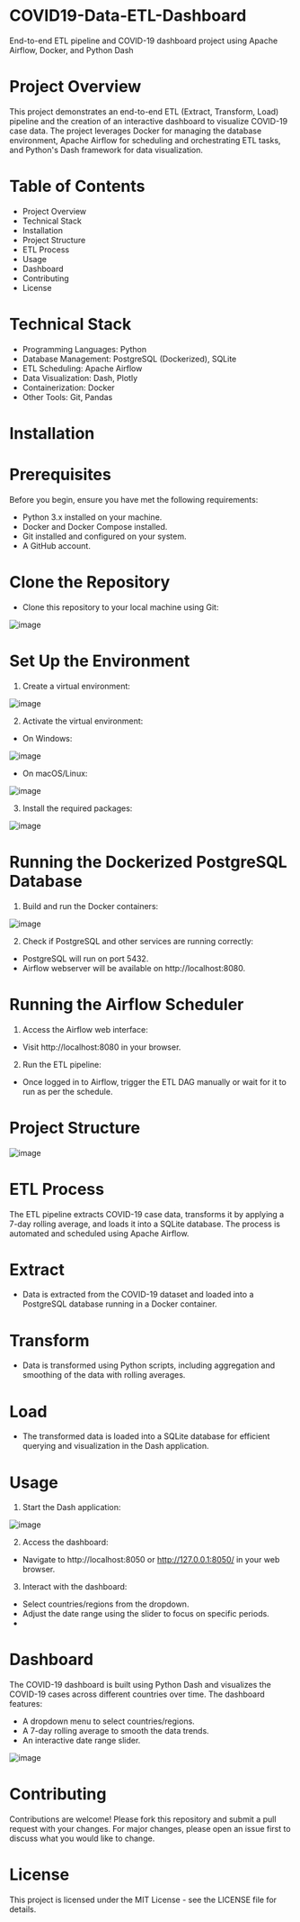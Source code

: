 # COVID19-Data-ETL-Dashboard
End-to-end ETL pipeline and COVID-19 dashboard project using Apache Airflow, Docker, and Python Dash

# Project Overview
This project demonstrates an end-to-end ETL (Extract, Transform, Load) pipeline and the creation of an interactive dashboard to visualize COVID-19 case data. The project leverages Docker for managing the database environment, Apache Airflow for scheduling and orchestrating ETL tasks, and Python's Dash framework for data visualization.

# Table of Contents
- Project Overview
- Technical Stack
- Installation
- Project Structure
- ETL Process
- Usage
- Dashboard
- Contributing
- License

# Technical Stack
- Programming Languages: Python
- Database Management: PostgreSQL (Dockerized), SQLite
- ETL Scheduling: Apache Airflow
- Data Visualization: Dash, Plotly
- Containerization: Docker
- Other Tools: Git, Pandas

# Installation
# Prerequisites
Before you begin, ensure you have met the following requirements:
- Python 3.x installed on your machine.
- Docker and Docker Compose installed.
- Git installed and configured on your system.
- A GitHub account.

# Clone the Repository
- Clone this repository to your local machine using Git:  

![image](https://github.com/user-attachments/assets/29a323c1-4967-4f1a-a633-c8cf7d9c9f0a)

# Set Up the Environment
1. Create a virtual environment:

![image](https://github.com/user-attachments/assets/9d9207f7-bdfe-477c-aca0-aef061af3014)

2. Activate the virtual environment:
- On Windows:

![image](https://github.com/user-attachments/assets/490a02af-125a-435d-8e91-58b8ed143e37)

- On macOS/Linux:

![image](https://github.com/user-attachments/assets/3cca524f-b6cf-4cfb-8835-b07efa5182ee)

3. Install the required packages:

![image](https://github.com/user-attachments/assets/9250e525-7b8f-4d6a-b9f0-f3e568d3df15)

# Running the Dockerized PostgreSQL Database
1. Build and run the Docker containers:

![image](https://github.com/user-attachments/assets/a132c3b9-63d9-4fec-9cf7-09cc34f74bda)

2. Check if PostgreSQL and other services are running correctly:
- PostgreSQL will run on port 5432.
- Airflow webserver will be available on http://localhost:8080.

# Running the Airflow Scheduler
1. Access the Airflow web interface:
- Visit http://localhost:8080 in your browser.
2. Run the ETL pipeline:
- Once logged in to Airflow, trigger the ETL DAG manually or wait for it to run as per the schedule.

# Project Structure
![image](https://github.com/user-attachments/assets/eddd0a3a-20be-43b1-b4fc-527d60f2805a)

# ETL Process
The ETL pipeline extracts COVID-19 case data, transforms it by applying a 7-day rolling average, and loads it into a SQLite database. The process is automated and scheduled using Apache Airflow.

# Extract
- Data is extracted from the COVID-19 dataset and loaded into a PostgreSQL database running in a Docker container.
# Transform
- Data is transformed using Python scripts, including aggregation and smoothing of the data with rolling averages.
# Load
- The transformed data is loaded into a SQLite database for efficient querying and visualization in the Dash application.

# Usage
1. Start the Dash application:

![image](https://github.com/user-attachments/assets/3aa02e25-0aae-48a5-8b1c-93b10fefb771)

2. Access the dashboard:
- Navigate to http://localhost:8050 or http://127.0.0.1:8050/ in your web browser.

3. Interact with the dashboard:
- Select countries/regions from the dropdown.
- Adjust the date range using the slider to focus on specific periods.
- 
# Dashboard
The COVID-19 dashboard is built using Python Dash and visualizes the COVID-19 cases across different countries over time. The dashboard features:

- A dropdown menu to select countries/regions.
- A 7-day rolling average to smooth the data trends.
- An interactive date range slider.

![image](https://github.com/user-attachments/assets/63368452-b1c0-45f1-9afd-bdb8799baaaf)

# Contributing
Contributions are welcome! Please fork this repository and submit a pull request with your changes. For major changes, please open an issue first to discuss what you would like to change.

# License
This project is licensed under the MIT License - see the LICENSE file for details.
